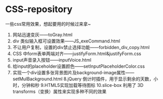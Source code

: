 CSS-repository
==============

一些css常用效果，想起要用的时候过来拿~

1. 网站迅速变灰——toGray.html
2. div 类似输入框可设置效果——JS_exeCommand.html
3. 不让用户复制，设置的div禁止选择功能——forbidden_div_copy.html
4. CSS 中form表单两端对齐——justifyForm.html&justifyForm.css
5. input声音录入按钮——inputVoice.html
6. 给input的placeholder设置颜色——setInputPlaceholderColor.css
7. 实现一个div设置多张背景图片及background-image属性——setMulBackground.html
8.jQuery 倒计时插件，用于显示剩余的天数，小时，分钟和秒
9.HTML5实现加载等待图标
10.slice-box 利用了 3D transforms（变换）属性来实现多种不同的效果
